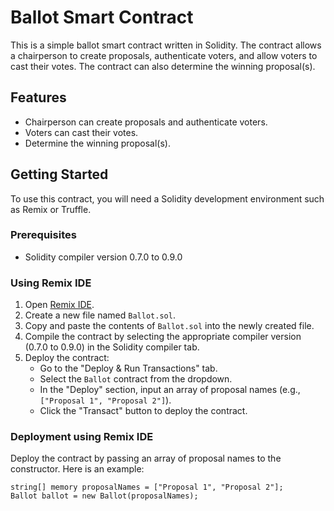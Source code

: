 # Ballot Smart Contract

This is a simple ballot smart contract written in Solidity. The contract allows a chairperson to create proposals, authenticate voters, and allow voters to cast their votes. The contract can also determine the winning proposal(s).

## Features

- Chairperson can create proposals and authenticate voters.
- Voters can cast their votes.
- Determine the winning proposal(s).

## Getting Started

To use this contract, you will need a Solidity development environment such as Remix or Truffle.

### Prerequisites

- Solidity compiler version 0.7.0 to 0.9.0

### Using Remix IDE

1. Open [Remix IDE](https://remix.ethereum.org/).
2. Create a new file named `Ballot.sol`.
3. Copy and paste the contents of `Ballot.sol` into the newly created file.
4. Compile the contract by selecting the appropriate compiler version (0.7.0 to 0.9.0) in the Solidity compiler tab.
5. Deploy the contract:
   - Go to the "Deploy & Run Transactions" tab.
   - Select the `Ballot` contract from the dropdown.
   - In the "Deploy" section, input an array of proposal names (e.g., `["Proposal 1", "Proposal 2"]`).
   - Click the "Transact" button to deploy the contract.

### Deployment using Remix IDE

Deploy the contract by passing an array of proposal names to the constructor. Here is an example:

```solidity
string[] memory proposalNames = ["Proposal 1", "Proposal 2"];
Ballot ballot = new Ballot(proposalNames);
